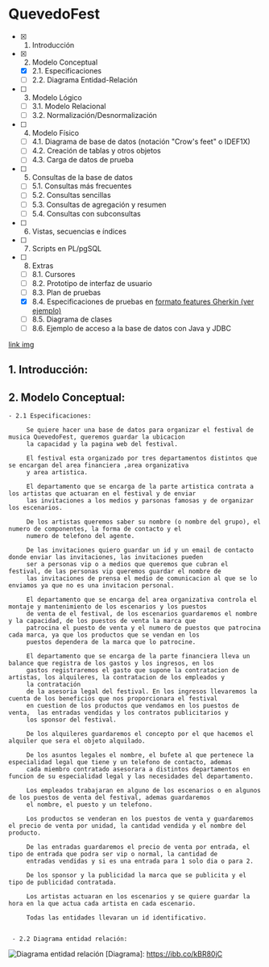 # QuevedoFest

- [x] 1. Introducción
- [x] 2. Modelo Conceptual
   - [x] 2.1. Especificaciones
   - [ ] 2.2. Diagrama Entidad-Relación
- [ ] 3. Modelo Lógico 
   - [ ] 3.1. Modelo Relacional
   - [ ] 3.2. Normalización/Desnormalización
- [ ] 4. Modelo Físico
   - [ ] 4.1. Diagrama de base de datos (notación "Crow's feet" o IDEF1X)
   - [ ] 4.2. Creación de tablas y otros objetos
   - [ ] 4.3. Carga de datos de prueba
- [ ] 5. Consultas de la base de datos
   - [ ] 5.1. Consultas más frecuentes
   - [ ] 5.2. Consultas sencillas
   - [ ] 5.3. Consultas de agregación y resumen
   - [ ] 5.4. Consultas con subconsultas
- [ ] 6. Vistas, secuencias e índices
- [ ] 7. Scripts en PL/pgSQL
- [ ] 8. Extras
   - [ ] 8.1. Cursores
   - [ ] 8.2. Prototipo de interfaz de usuario
   - [ ] 8.3. Plan de pruebas
   - [x] 8.4. Especificaciones de pruebas en [formato features Gherkin (ver ejemplo)](features/admin-carteles.feature) 
   - [ ] 8.5. Diagrama de clases
   - [ ] 8.6. Ejemplo de acceso a la base de datos con Java y JDBC

[link img](https://ibb.co/kBR80jC)

   ## 1. Introducción:


   ## 2. Modelo Conceptual:
    - 2.1 Especificaciones:

         Se quiere hacer una base de datos para organizar el festival de musica QuevedoFest, queremos guardar la ubicacion 
         la capacidad y la pagina web del festival. 
         
         El festival esta organizado por tres departamentos distintos que se encargan del area financiera ,area organizativa 
         y area artistica.

         El departamento que se encarga de la parte artistica contrata a los artistas que actuaran en el festival y de enviar 
         las invitaciones a los medios y parsonas famosas y de organizar los escenarios.

         De los artistas queremos saber su nombre (o nombre del grupo), el numero de componentes, la forma de contacto y el 
         numero de telefono del agente.

         De las invitaciones quiero guardar un id y un email de contacto donde enviar las invitaciones, las invitaciones pueden 
         ser a personas vip o a medios que queremos que cubran el festival, de las personas vip queremos guardar el nombre de 
         las invitaciones de prensa el medio de comunicacion al que se lo enviamos ya que no es una invitacion personal.

         El departamento que se encarga del area organizativa controla el montaje y mantenimiento de los escenarios y los puestos 
         de venta de el festival, de los escenarios guardaremos el nombre y la capacidad, de los puestos de venta la marca que 
         patrocina el puesto de venta y el numero de puestos que patrocina cada marca, ya que los productos que se vendan en los 
         puestos dependera de la marca que lo patrocine.

         El departamento que se encarga de la parte financiera lleva un balance que registra de los gastos y los ingresos, en los 
         gastos registraremos el gasto que supone la contratacion de artistas, los alquileres, la contratacion de los empleados y 
         la contratación
         de la asesoria legal del festival. En los ingresos llevaremos la cuenta de los beneficios que nos proporcionara el festival
         en cuestion de los productos que vendamos en los puestos de venta,  las entradas vendidas y los contratos publicitarios y 
         los sponsor del festival.

         De los alquileres guardaremos el concepto por el que hacemos el alquiler que sera el objeto alquilado.
         
         De los asuntos legales el nombre, el bufete al que pertenece la especialidad legal que tiene y un telefono de contacto, ademas 
         cada miembro contratado asesorara a distintos departamentos en funcion de su especialidad legal y las necesidades del departamento.
         
         Los empleados trabajaran en alguno de los escenarios o en algunos de los puestos de venta del festival, ademas guardaremos 
         el nombre, el puesto y un telefono.

         Los productos se venderan en los puestos de venta y guardaremos el precio de venta por unidad, la cantidad vendida y el nombre del producto. 

         De las entradas guardaremos el precio de venta por entrada, el tipo de entrada que podra ser vip o normal, la cantidad de 
         entradas vendidas y si es una entrada para 1 solo dia o para 2.

         De los sponsor y la publicidad la marca que se publicita y el tipo de publicidad contratada.

         Los artistas actuaran en los escenarios y se quiere guardar la hora en la que actua cada artista en cada escenario.

         Todas las entidades llevaran un id identificativo.


     - 2.2 Diagrama entidad relación:


![Diagrama entidad relación]([Diagrama])
[Diagrama]: https://ibb.co/kBR80jC
